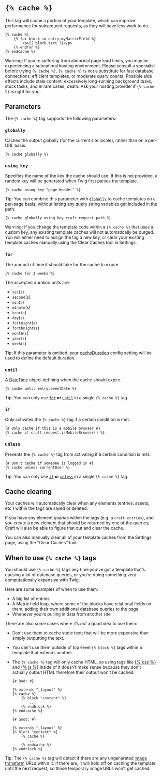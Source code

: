 # `{% cache %}`

This tag will cache a portion of your template, which can improve performance for subsequent requests, as they will have less work to do.

```twig
{% cache %}
    {% for block in entry.myMatrixField %}
        <p>{{ block.text }}</p>
    {% endfor %}
{% endcache %}
```

Warning: If you’re suffering from abnormal page load times, you may be experiencing a suboptimal hosting environment. Please consult a specialist before trying `{% cache %}`. `{% cache %}` is not a substitute for fast database connections, efficient templates, or moderate query counts. Possible side effects include stale content, excessively long-running background tasks, stuck tasks, and in rare cases, death. Ask your hosting provider if `{% cache %}` is right for you.

## Parameters

The `{% cache %}` tag supports the following parameters:

### `globally`

Caches the output globally (for the current site locale), rather than on a per-URL basis.

```twig
{% cache globally %}
```

### `using key`

Specifies the name of the key the cache should use. If this is not provided, a random key will be generated when Twig first parses the template.

```twig
{% cache using key "page-header" %}
```

Tip: You can combine this parameter with [`globally`](#globally) to cache templates on a per-page basis, without letting any query string variables get included in the path:

```twig
{% cache globally using key craft.request.path %}
```

Warning: If you change the template code within a `{% cache %}` that uses a custom key, any existing template caches will not automatically be purged. You will either need to assign the tag a new key, or clear your existing template caches manually using the Clear Caches tool in Settings.

### `for`

The amount of time it should take for the cache to expire.

```twig
{% cache for 3 weeks %}
```

The accepted duration units are:

- `sec`(`s`)
- `second`(`s`)
- `min`(`s`)
- `minute`(`s`)
- `hour`(`s`)
- `day`(`s`)
- `fortnight`(`s`)
- `forthnight`(`s`)
- `month`(`s`)
- `year`(`s`)
- `week`(`s`)

Tip: If this parameter is omitted, your [cacheDuration](config-settings#cacheDuration) config setting will be used to define the default duration.

### `until`

A [DateTime](http://php.net/manual/en/class.datetime.php) object defining when the cache should expire.

```twig
{% cache until entry.eventDate %}
```

Tip: You can only use [`for`](#for) **_or_** [`until`](#until) in a single `{% cache %}` tag.

### `if`

Only activates the `{% cache %}` tag if a certain condition is met.

```twig
{# Only cache if this is a mobile browser #}
{% cache if craft.request.isMobileBrowser() %}
```

### `unless`

Prevents the `{% cache %}` tag from activating if a certain condition is met.

```twig
{# Don't cache if someone is logged in #}
{% cache unless currentUser %}
```

Tip: You can only use [`if`](#if) **_or_** [`unless`](#unless) in a single `{% cache %}` tag.

## Cache clearing

Your caches will automatically clear when any elements (entries, assets, etc.) within the tags are saved or deleted.

If you have any element _queries_ within the tags (e.g. a `craft.entries`), and you create a new element that should be returned by one of the queries, Craft will also be able to figure that out and clear the cache.

You can also manually clear all of your template caches from the Settings page, using the “Clear Caches” tool.

## When to use `{% cache %}` tags

You should use `{% cache %}` tags any time you’ve got a template that’s causing a lot of database queries, or you’re doing something very computationally expensive with Twig.

Here are some examples of when to use them:

* A big list of entries
* A Matrix field loop, where some of the blocks have relational fields on them, adding their own additional database queries to the page
* Whenever you’re pulling in data from another site

There are also some cases where it’s _not_ a good idea to use them:

* Don’t use them to cache static text; that will be more expensive than simply outputting the text.
* You can’t use them outside of top-level `{% block %}` tags within a template that extends another.
* The `{% cache %}` tag will only cache HTML, so using tags like [{% css %}](templating/includecss) and [{% js %}](templating/includejs) inside of it doesn’t make sense because they don’t actually output HTML therefore their output won’t be cached.

    ```twig
    {# Bad: #}

    {% extends "_layout" %}
    {% cache %}
        {% block "content" %}
            ...
        {% endblock %}
    {% endcache %}

    {# Good: #}

    {% extends "_layout" %}
    {% block "content" %}
        {% cache %}
            ...
        {% endcache %}
    {% endblock %}
    ```


Tip: The `{% cache %}` tag will detect if there are any ungenerated [image transform](image-transforms.md) URLs within it. If there are, it will hold off on caching the template until the next request, so those temporary image URLs won’t get cached.
